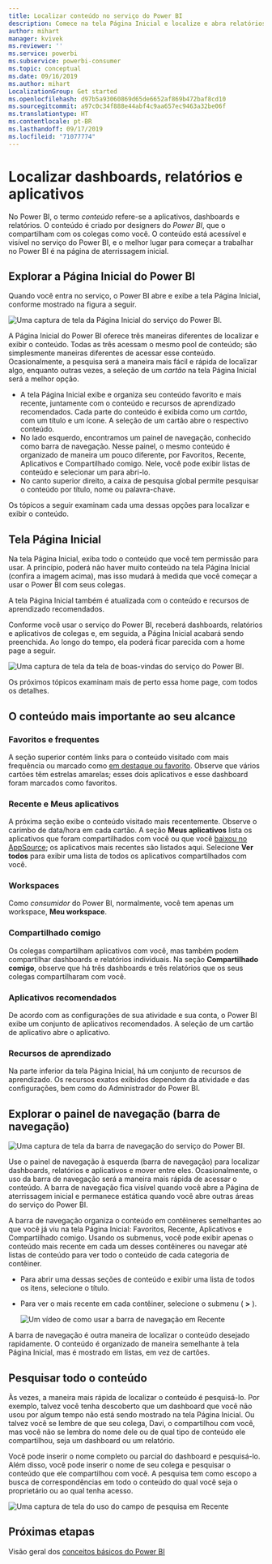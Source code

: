 ```yaml
---
title: Localizar conteúdo no serviço do Power BI
description: Comece na tela Página Inicial e localize e abra relatórios, dashboards e aplicativos.
author: mihart
manager: kvivek
ms.reviewer: ''
ms.service: powerbi
ms.subservice: powerbi-consumer
ms.topic: conceptual
ms.date: 09/16/2019
ms.author: mihart
LocalizationGroup: Get started
ms.openlocfilehash: d97b5a93060869d65de6652af869b472baf8cd10
ms.sourcegitcommit: a97c0c34f888e44abf4c9aa657ec9463a32be06f
ms.translationtype: HT
ms.contentlocale: pt-BR
ms.lasthandoff: 09/17/2019
ms.locfileid: "71077774"
---
```

# <a name="find-your-dashboards-reports-and-apps"></a>Localizar dashboards, relatórios e aplicativos
No Power BI, o termo *conteúdo* refere-se a aplicativos, dashboards e relatórios. O conteúdo é criado por designers do *Power BI*, que o compartilham com os colegas como você. O conteúdo está acessível e visível no serviço do Power BI, e o melhor lugar para começar a trabalhar no Power BI é na página de aterrissagem inicial.

## <a name="explore-power-bi-home"></a>Explorar a Página Inicial do Power BI
Quando você entra no serviço, o Power BI abre e exibe a tela Página Inicial, conforme mostrado na figura a seguir.
 
![Uma captura de tela da Página Inicial do serviço do Power BI.](media/end-user-home/power-bi-home.png)

A Página Inicial do Power BI oferece três maneiras diferentes de localizar e exibir o conteúdo. Todas as três acessam o mesmo pool de conteúdo; são simplesmente maneiras diferentes de acessar esse conteúdo. Ocasionalmente, a pesquisa será a maneira mais fácil e rápida de localizar algo, enquanto outras vezes, a seleção de um *cartão* na tela Página Inicial será a melhor opção.

- A tela Página Inicial exibe e organiza seu conteúdo favorito e mais recente, juntamente com o conteúdo e recursos de aprendizado recomendados. Cada parte do conteúdo é exibida como um *cartão*, com um título e um ícone. A seleção de um cartão abre o respectivo conteúdo.
- No lado esquerdo, encontramos um painel de navegação, conhecido como barra de navegação. Nesse painel, o mesmo conteúdo é organizado de maneira um pouco diferente, por Favoritos, Recente, Aplicativos e Compartilhado comigo. Nele, você pode exibir listas de conteúdo e selecionar um para abri-lo.
- No canto superior direito, a caixa de pesquisa global permite pesquisar o conteúdo por título, nome ou palavra-chave.

Os tópicos a seguir examinam cada uma dessas opções para localizar e exibir o conteúdo.

## <a name="home-canvas"></a>Tela Página Inicial
Na tela Página Inicial, exiba todo o conteúdo que você tem permissão para usar. A princípio, poderá não haver muito conteúdo na tela Página Inicial (confira a imagem acima), mas isso mudará à medida que você começar a usar o Power BI com seus colegas.

A tela Página Inicial também é atualizada com o conteúdo e recursos de aprendizado recomendados. 
 
Conforme você usar o serviço do Power BI, receberá dashboards, relatórios e aplicativos de colegas e, em seguida, a Página Inicial acabará sendo preenchida. Ao longo do tempo, ela poderá ficar parecida com a home page a seguir.

![Uma captura de tela da tela de boas-vindas do serviço do Power BI.](media/end-user-home/power-bi-home-older.png)

 
Os próximos tópicos examinam mais de perto essa home page, com todos os detalhes.

## <a name="most-important-content-at-your-fingertips"></a>O conteúdo mais importante ao seu alcance

### <a name="favorites-and-frequents"></a>Favoritos e frequentes
A seção superior contém links para o conteúdo visitado com mais frequência ou marcado como [em destaque ou favorito](end-user-favorite.md). Observe que vários cartões têm estrelas amarelas; esses dois aplicativos e esse dashboard foram marcados como favoritos.
 
### <a name="recents-and-my-apps"></a>Recente e Meus aplicativos
A próxima seção exibe o conteúdo visitado mais recentemente. Observe o carimbo de data/hora em cada cartão. A seção **Meus aplicativos** lista os aplicativos que foram compartilhados com você ou que você [baixou no AppSource](end-user-apps.md); os aplicativos mais recentes são listados aqui. Selecione **Ver todos** para exibir uma lista de todos os aplicativos compartilhados com você.

### <a name="workspaces"></a>Workspaces
Como *consumidor* do Power BI, normalmente, você tem apenas um workspace, **Meu workspace**. 

### <a name="shared-with-me"></a>Compartilhado comigo
Os colegas compartilham aplicativos com você, mas também podem compartilhar dashboards e relatórios individuais. Na seção **Compartilhado comigo**, observe que há três dashboards e três relatórios que os seus colegas compartilharam com você.

### <a name="recommended-apps"></a>Aplicativos recomendados
De acordo com as configurações de sua atividade e sua conta, o Power BI exibe um conjunto de aplicativos recomendados. A seleção de um cartão de aplicativo abre o aplicativo.
 
### <a name="learning-resources"></a>Recursos de aprendizado
Na parte inferior da tela Página Inicial, há um conjunto de recursos de aprendizado. Os recursos exatos exibidos dependem da atividade e das configurações, bem como do Administrador do Power BI. 
 
## <a name="explore-the-navigation-pane-nav-bar"></a>Explorar o painel de navegação (barra de navegação)

![Uma captura de tela da barra de navegação do serviço do Power BI.](media/end-user-home/power-bi-nav-bar.png)


Use o painel de navegação à esquerda (barra de navegação) para localizar dashboards, relatórios e aplicativos e mover entre eles. Ocasionalmente, o uso da barra de navegação será a maneira mais rápida de acessar o conteúdo.
A barra de navegação fica visível quando você abre a Página de aterrissagem inicial e permanece estática quando você abre outras áreas do serviço do Power BI.
  
A barra de navegação organiza o conteúdo em contêineres semelhantes ao que você já viu na tela Página Inicial: Favoritos, Recente, Aplicativos e Compartilhado comigo. Usando os submenus, você pode exibir apenas o conteúdo mais recente em cada um desses contêineres ou navegar até listas de conteúdo para ver todo o conteúdo de cada categoria de contêiner.
 
- Para abrir uma dessas seções de conteúdo e exibir uma lista de todos os itens, selecione o título.
- Para ver o mais recente em cada contêiner, selecione o submenu ( **>** ).

    ![Um vídeo de como usar a barra de navegação em Recente](media/end-user-home/power-bi-nav-bar.gif)

 
A barra de navegação é outra maneira de localizar o conteúdo desejado rapidamente. O conteúdo é organizado de maneira semelhante à tela Página Inicial, mas é mostrado em listas, em vez de cartões. 

## <a name="search-all-of-your-content"></a>Pesquisar todo o conteúdo
Às vezes, a maneira mais rápida de localizar o conteúdo é pesquisá-lo. Por exemplo, talvez você tenha descoberto que um dashboard que você não usou por algum tempo não está sendo mostrado na tela Página Inicial. Ou talvez você se lembre de que seu colega, Davi, o compartilhou com você, mas você não se lembra do nome dele ou de qual tipo de conteúdo ele compartilhou, seja um dashboard ou um relatório.
 
Você pode inserir o nome completo ou parcial do dashboard e pesquisá-lo. Além disso, você pode inserir o nome de seu colega e pesquisar o conteúdo que ele compartilhou com você. A pesquisa tem como escopo a busca de correspondências em todo o conteúdo do qual você seja o proprietário ou ao qual tenha acesso.

![Uma captura de tela do uso do campo de pesquisa em Recente](media/end-user-home/power-bi-search.png)

## <a name="next-steps"></a>Próximas etapas
Visão geral dos [conceitos básicos do Power BI](end-user-basic-concepts.md)
